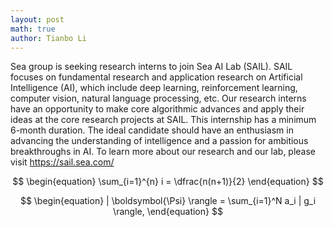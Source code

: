 ```yaml
---
layout: post
math: true
author: Tianbo Li
---
```


Sea group is seeking research interns to join Sea AI Lab (SAIL). SAIL focuses on fundamental research and application research on Artificial Intelligence (AI), which include deep learning, reinforcement learning, computer vision, natural language processing, etc. Our research interns have an opportunity to make core algorithmic advances and apply their ideas at the core research projects at SAIL. This internship has a minimum 6-month duration. The ideal candidate should have an enthusiasm in advancing the understanding of intelligence and a passion for ambitious breakthroughs in AI. To learn more about our research and our lab, please visit https://sail.sea.com/

$$
\begin{equation}
\sum_{i=1}^{n} i = \dfrac{n(n+1)}{2}
\end{equation}
$$

$$
\begin{equation}
| \boldsymbol{\Psi} \rangle = \sum_{i=1}^N a_i | g_i \rangle,
\end{equation}
$$